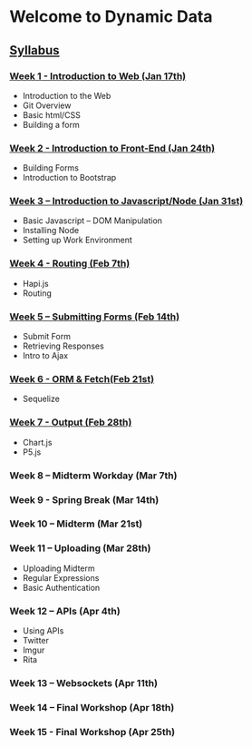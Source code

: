 # Welcome to Dynamic Data

## [Syllabus](https://github.com/zevenrodriguez/CIM593-693/blob/master/files/CIM593-693-S17-Dynamic%20Data.pdf)

### [Week 1 - Introduction to Web (Jan 17th)](https://github.com/zevenrodriguez/CIM593-693/tree/master/week1)

* Introduction to the Web
* Git Overview
* Basic html/CSS
* Building a form


### [Week 2 - Introduction to Front-End (Jan 24th)](https://github.com/zevenrodriguez/CIM593-693/tree/master/week2)
* Building Forms
* Introduction to Bootstrap


### [Week 3 – Introduction to Javascript/Node (Jan 31st)](https://github.com/zevenrodriguez/CIM593-693/tree/master/week3)
* Basic Javascript – DOM Manipulation
* Installing Node
* Setting up Work Environment


### [Week 4 - Routing (Feb 7th)](https://github.com/zevenrodriguez/CIM593-693/tree/master/week4)
* Hapi.js
* Routing


### [Week 5 – Submitting Forms (Feb 14th)]((https://github.com/zevenrodriguez/CIM593-693/tree/master/week5))
* Submit Form
* Retrieving Responses
* Intro to Ajax

### [Week 6 - ORM & Fetch(Feb 21st)](https://github.com/zevenrodriguez/CIM593-693/tree/master/week6)
* Sequelize

### [Week 7 - Output (Feb 28th)](https://github.com/zevenrodriguez/CIM593-693/tree/master/week7)
* Chart.js
* P5.js

### Week 8 – Midterm Workday (Mar 7th)

### Week 9 - Spring Break (Mar 14th)

### Week 10 – Midterm (Mar 21st)

### Week 11 – Uploading (Mar 28th)
* Uploading Midterm
* Regular Expressions
* Basic Authentication

### Week 12 – APIs (Apr 4th)
* Using APIs
* Twitter
* Imgur
* Rita

### Week 13 – Websockets (Apr 11th)
	

### Week 14 – Final Workshop (Apr 18th)


### Week 15 - Final Workshop (Apr 25th)
